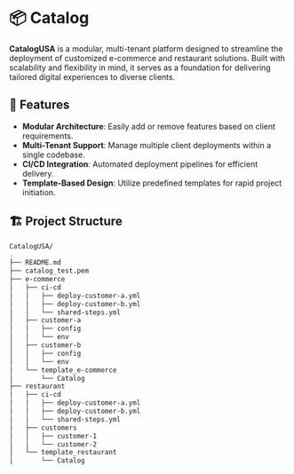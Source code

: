 # 📦 Catalog

**CatalogUSA** is a modular, multi-tenant platform designed to streamline the deployment of customized e-commerce and restaurant solutions. Built with scalability and flexibility in mind, it serves as a foundation for delivering tailored digital experiences to diverse clients.

## 🚀 Features

- **Modular Architecture**: Easily add or remove features based on client requirements.
- **Multi-Tenant Support**: Manage multiple client deployments within a single codebase.
- **CI/CD Integration**: Automated deployment pipelines for efficient delivery.
- **Template-Based Design**: Utilize predefined templates for rapid project initiation.

## 🏗️ Project Structure

```bash
CatalogUSA/
.
├── README.md
├── catalog_test.pem
├── e-commerce
│   ├── ci-cd
│   │   ├── deploy-customer-a.yml
│   │   ├── deploy-customer-b.yml
│   │   └── shared-steps.yml
│   ├── customer-a
│   │   ├── config
│   │   └── env
│   ├── customer-b
│   │   ├── config
│   │   └── env
│   └── template_e-commerce
│       └── Catalog
├── restaurant
│   ├── ci-cd
│   │   ├── deploy-customer-a.yml
│   │   ├── deploy-customer-b.yml
│   │   └── shared-steps.yml
│   ├── customers
│   │   ├── customer-1
│   │   └── customer-2
│   └── template_restaurant
│       └── Catalog